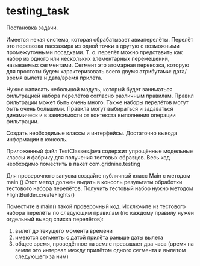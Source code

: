 # testing_task
Постановка задачи. 
<p>
Имеется некая система, которая обрабатывает авиаперелёты. Перелёт
это перевозка
пассажира из одной точки в другую с возможными промежуточными посадками. Т. о. перелёт
можно представить как набор из одного или нескольких элементарных перемещений,
называемых сегментами. Сегмент это атомарная перевозка, которую для простоты будем
характеризовать всего двумя атрибутами: дата/время вылета и дата/время прилёта.
</p>
<p>
Нужно написать небольшой модуль, который будет заниматься фильтрацией набора
перелётов согласно различным правилам. Правил фильтрации может быть очень много. Также
наборы перелётов могут быть очень большими. Правила могут выбираться и задаваться
динамическ и в зависимости от контекста выполнения операции фильтрации.
</p>
<p>
Создать необходимые классы и интерфейсы. Достаточно вывода информации в консоль. 
</p>
<p>
Приложенный файл TestClasses.java содержит упрощённые модельные классы и фабрику для
получения тестовых образцов. Весь код необходимо поместить в пакет com.gridnine.testing </p>
Для проверочного запуска создайте публичный класс Main c методом main () Этот метод должен
выдать в консоль результаты обработки тестового набора перелётов. Получить тестовый набор
нужно методом FlightBuilder.createFlights()
<p>
Поместите в
main() такой проверочный код. Исключите из тестового набора перелёты по
следующим правилам (по каждому правилу нужен отдельный вывод списка перелётов):
</p>
<ol>
<li> вылет до текущего момента времени</li>
<li> имеются сегменты с датой прилёта раньше даты вылета </li>
<li> общее время, проведённое на земле превышает два часа (время на земле это интервал
   между прилётом одного сегмента и вылетом следующего за ним) </li>
</ol>
